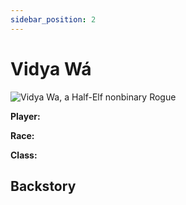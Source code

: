 ```yaml
---
sidebar_position: 2
---
```

# Vidya Wá

![Vidya Wa, a Half-Elf nonbinary Rogue](https://www.dndbeyond.com/avatars/39083/724/1581111423-115987447.jpeg)

**Player:**

**Race:**

**Class:**

## Backstory
